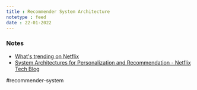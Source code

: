```yaml
---
title : Recommender System Architecture
notetype : feed
date : 22-01-2022
---
```



### Notes
- [What's trending on Netflix](https://netflixtechblog.com/whats-trending-on-netflix-f00b4b037f61)
- [System Architectures for Personalization and Recommendation - Netflix Tech Blog](https://netflixtechblog.com/system-architectures-for-personalization-and-recommendation-e081aa94b5d8)


#recommender-system
